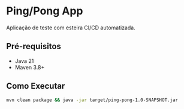 # Ping/Pong App
Aplicação de teste com esteira CI/CD automatizada.

## Pré-requisitos
- Java 21
- Maven 3.8+

## Como Executar
```bash
mvn clean package && java -jar target/ping-pong-1.0-SNAPSHOT.jar